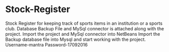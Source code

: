 # Stock-Register
Stock Register for keeping track of sports items in an institution or a sports club.
Database Backup File and MySql connector is attached along with the project.
Import the project and MySql connector into NetBeans
Import the Backup database file into Mysql and start working with the project.
Username-mantra
Password-17092016

